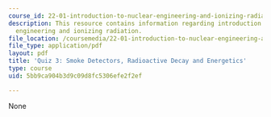 ```yaml
---
course_id: 22-01-introduction-to-nuclear-engineering-and-ionizing-radiation-fall-2015
description: This resource contains information regarding introduction to nuclear
  engineering and ionizing radiation.
file_location: /coursemedia/22-01-introduction-to-nuclear-engineering-and-ionizing-radiation-fall-2015/5bb9ca904b3d9c09d8fc5306efe2f2ef_MIT22_01F15_final.pdf
file_type: application/pdf
layout: pdf
title: 'Quiz 3: Smoke Detectors, Radioactive Decay and Energetics'
type: course
uid: 5bb9ca904b3d9c09d8fc5306efe2f2ef

---
```

None